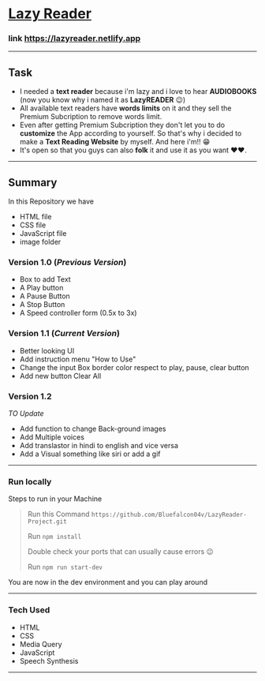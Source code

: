 
<a href= "https://lazyreader.netlify.app"> <h1> Lazy Reader </h1></a>


### link https://lazyreader.netlify.app
___


## Task
- I needed a **text reader** because i'm lazy and i love to hear **AUDIOBOOKS** (now you know why i named it as **LazyREADER** 😉)
- All available text readers have **words limits** on it and they sell the Premium Subcription to remove words limit. 
- Even after getting Premium Subcription they don't let you to do **customize** the App according to yourself. 
So that's why i decided to make a **Text Reading Website** by myself. And here i'm!! 😁
- It's open so that you guys can also **folk** it and use it as you want ❤❤.
___

## Summary 
In this Repository we have 
- HTML file
- CSS file
- JavaScript file
- image folder

### Version 1.0 (*Previous Version*)
- Box to add Text 
- A Play button 
- A Pause Button
- A Stop Button
- A Speed controller form (0.5x to 3x)

### Version 1.1 (*Current Version*)
- Better looking UI
- Add instruction menu "How to Use"
- Change the input Box border color respect to play, pause, clear button 
- Add new button Clear All

### Version 1.2
*TO Update*
- Add function to change Back-ground images 
- Add Multiple voices 
- Add translastor in hindi to english and vice versa 
- Add a Visual something like siri or add a gif
***

### Run locally
Steps to run in your Machine
> Run this Command `https://github.com/Bluefalcon04v/LazyReader-Project.git`
> 
> Run `npm install` 
> 
> Double check your ports that can usually cause errors 😉
> 
> Run `npm run start-dev`
>
You are now in the dev environment and you can play around

---

### Tech Used
- HTML
- CSS
- Media Query
- JavaScript
- Speech Synthesis 

***